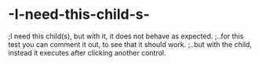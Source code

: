 # -I-need-this-child-s-
 ;I need this child(s), but with it, it does not behave as expected.     ;..for this test you can comment it out, to see that it should work.     ;..but with the child, instead it executes after clicking another control.
